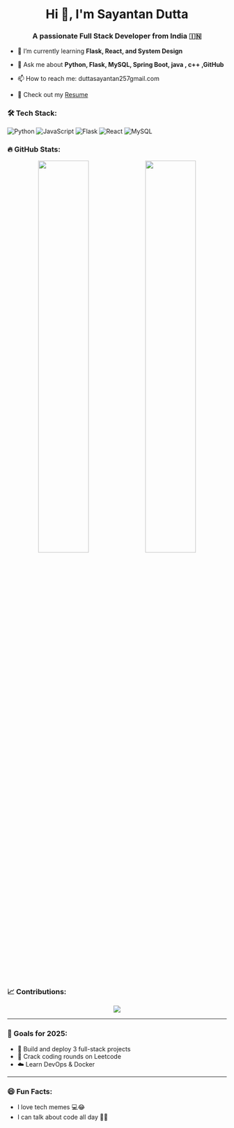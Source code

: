 <h1 align="center">Hi 👋, I'm Sayantan Dutta</h1>
<h3 align="center">A passionate Full Stack Developer from India 🇮🇳</h3>

- 🌱 I’m currently learning **Flask, React, and System Design**

- 💬 Ask me about **Python, Flask, MySQL, Spring Boot, java , c++ ,GitHub**
- 📫 How to reach me: duttasayantan257gmail.com
- 📝 Check out my [Resume](https://your-resume-link.com)

### 🛠️ Tech Stack:
![Python](https://img.shields.io/badge/-Python-05122A?style=flat&logo=python)
![JavaScript](https://img.shields.io/badge/-JavaScript-05122A?style=flat&logo=javascript)
![Flask](https://img.shields.io/badge/-Flask-05122A?style=flat&logo=flask)
![React](https://img.shields.io/badge/-React-05122A?style=flat&logo=react)
![MySQL](https://img.shields.io/badge/-MySQL-05122A?style=flat&logo=mysql)

### 🔥 GitHub Stats:
<p align="center">
  <img width="48%" src="https://github-readme-stats.vercel.app/api?username=SayantanDutt&show_icons=true&theme=radical" />
  <img width="48%" src="https://github-readme-streak-stats.herokuapp.com/?user=SayantanDutt&theme=radical" />
</p>

### 📈 Contributions:
<p align="center">
  <img src="https://activity-graph.herokuapp.com/graph?username=SayantanDutt&theme=github" />
</p>

---

### 🎯 Goals for 2025:
- 🔗 Build and deploy 3 full-stack projects
- 🧠 Crack coding rounds on Leetcode
- ☁️ Learn DevOps & Docker

---

### 😄 Fun Facts:
- I love tech memes 💻😂
- I can talk about code all day 🧑‍💻

